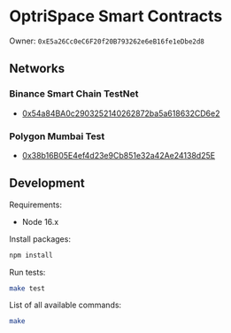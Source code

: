 # OptriSpace Smart Contracts

Owner: `0xE5a26Cc0eC6F20f20B793262e6eB16fe1eDbe2d8`

## Networks

### Binance Smart Chain TestNet

* [0x54a84BA0c2903252140262872ba5a618632CD6e2](https://testnet.bscscan.com/address/0x54a84BA0c2903252140262872ba5a618632CD6e2)

### Polygon Mumbai Test

* [0x38b16B05E4ef4d23e9Cb851e32a42Ae24138d25E](https://mumbai.polygonscan.com/address/0x38b16B05E4ef4d23e9Cb851e32a42Ae24138d25E)

## Development

Requirements:

* Node 16.x

Install packages:

```sh
npm install
```

Run tests:

```sh
make test
```

List of all available commands:

```sh
make
```
